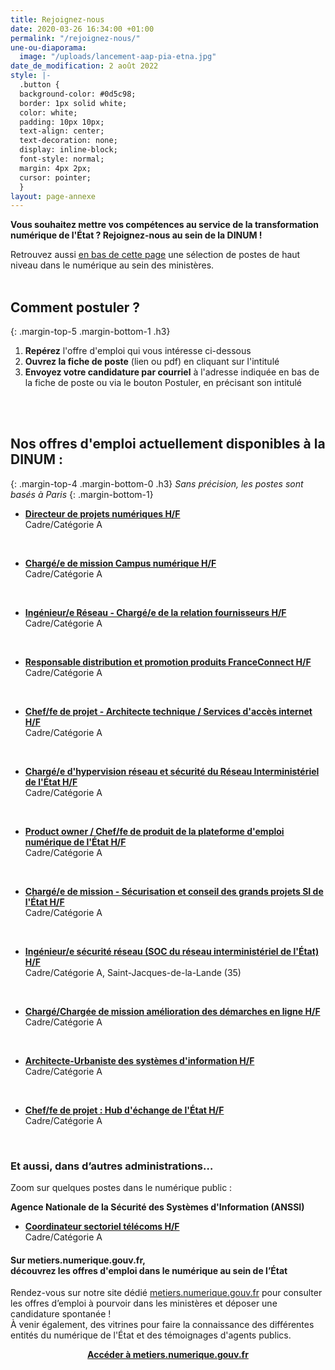 ```yaml
---
title: Rejoignez-nous
date: 2020-03-26 16:34:00 +01:00
permalink: "/rejoignez-nous/"
une-ou-diaporama:
  image: "/uploads/lancement-aap-pia-etna.jpg"
date_de_modification: 2 août 2022
style: |-
  .button {
  background-color: #0d5c98;
  border: 1px solid white;
  color: white;
  padding: 10px 10px;
  text-align: center;
  text-decoration: none;
  display: inline-block;
  font-style: normal;
  margin: 4px 2px;
  cursor: pointer;
  }
layout: page-annexe
---
```


**Vous souhaitez mettre vos compétences au service de la transformation numérique de l'État ? Rejoignez-nous au sein de la DINUM !**

Retrouvez aussi [en bas de cette page](#offresministeres) une sélection de postes de haut niveau dans le numérique au sein des ministères.
<br>
<br>

## Comment postuler ?
{: .margin-top-5 .margin-bottom-1 .h3}
1. **Repérez** l'offre d'emploi qui vous intéresse ci-dessous
2. **Ouvrez la fiche de poste** (lien ou pdf) en cliquant sur l'intitulé
3. **Envoyez votre candidature par courriel** à l'adresse indiquée en bas de la fiche de poste ou via le bouton Postuler, en précisant son intitulé
<br>
<br>

## Nos offres d'emploi actuellement disponibles à la DINUM : 
{: .margin-top-4 .margin-bottom-0 .h3}
*Sans précision, les postes sont basés à Paris*
{: .margin-bottom-1}

* **[Directeur de projets numériques H/F](https://place-emploi-public.gouv.fr/offre-emploi/directeur-de-projets-numeriques-deux-postes-a-pouvoircdd-3-ans-renouvelable-une-fois-hf-reference-2022-975781/ "Directeur de projets numériques H/F - Lien externe")**
<br>Cadre/Catégorie A
<br>

* **[Chargé/e de mission Campus numérique H/F](https://place-emploi-public.gouv.fr/offre-emploi/charge-e-de-mission-campus-numerique-cdd-3-ans-renouvelable-hf-reference-2022-975787/ "Chargé/e de mission Campus numérique H/F - Lien externe")**
<br>Cadre/Catégorie A
<br>

* **[Ingénieur/e Réseau - Chargé/e de la relation fournisseurs H/F](https://place-emploi-public.gouv.fr/offre-emploi/ingenieur-e-reseau---charge-e-de-la-relation-fournisseurs-cdd-3ans-hf-reference-2022-971729/ "Ingénieur-e Réseau - Chargé-e de la relation fournisseurs H/F - Lien externe")**
<br>Cadre/Catégorie A
<br>

* **[Responsable distribution et promotion produits FranceConnect H/F](https://place-emploi-public.gouv.fr/offre-emploi/responsable-distribution-et-promotion-produits-franceconnect-cdd-3ans-hf-reference-2022-971783/ "Responsable distribution et promotion produits FranceConnect H/F - Lien externe")**
<br>Cadre/Catégorie A
<br>

* **[Chef/fe de projet - Architecte technique / Services d'accès internet H/F](https://place-emploi-public.gouv.fr/offre-emploi/chef-fe-de-projet---architecte-technique--services-d-acces-internet-hf-reference-2022-971755/ "Chef/fe de projet - Architecte technique / Services d'accès internet H/F - Lien externe")**
<br>Cadre/Catégorie A
<br>

* **[Chargé/e d'hypervision réseau et sécurité du Réseau Interministériel de l'État H/F](https://place-emploi-public.gouv.fr/offre-emploi/charge-e-d-hypervision-reseau-et-securite-du-reseau-interministeriel-de-l-etat---cdd-3-ans-renouvela-hf-reference-2022-960797/ "Chargé-e d'hypervision réseau et sécurité du Réseau Interministériel de l'Etat H/F - Lien externe")**
<br>Cadre/Catégorie A
<br>

* **[Product owner / Chef/fe de produit de la plateforme d'emploi numérique de l'État H/F](https://place-emploi-public.gouv.fr/offre-emploi/product-owner--cheffe-de-produit-de-la-plateforme-d-emploi-numerique-de-l-tat-hf-reference-2022-971770/ "Product owner / Chef/fe de produit de la plateforme d'emploi numérique de l'État H/F - Lien externe")**
<br>Cadre/Catégorie A
<br>

* **[Chargé/e de mission - Sécurisation et conseil des grands projets SI de l'État H/F](https://place-emploi-public.gouv.fr/offre-emploi/chargee-de-mission---securisation-et-conseil-des-grands-projets-si-de-l-tat-hf-reference-2022-882570/ "Chargé(e) de mission - Sécurisation et conseil des grands projets SI de l'État H/F - Lien externe")**
<br>Cadre/Catégorie A
<br>

* **[Ingénieur/e sécurité réseau (SOC du réseau interministériel de l'État) H/F](https://place-emploi-public.gouv.fr/offre-emploi/ingenieur-e-securite-reseau-soc-du-reseau-interministeriel-de-l-tat--cdd-3-ans-renouvelable-hf-reference-2022-953441/ "Ingénieur-e sécurité réseau (SOC du réseau interministériel de l'État) H/F - Lien externe")**
<br>Cadre/Catégorie A, Saint-Jacques-de-la-Lande (35)
<br>

* **[Chargé/Chargée de mission amélioration des démarches en ligne H/F](https://place-emploi-public.gouv.fr/offre-emploi/chargechargee-de-mission-amelioration-des-demarches-en-ligne-cdd-3-ans-renouvelable-hf-reference-2022-953422/ "Chargé/Chargée de mission amélioration des démarches en ligne H/F")**
<br>Cadre/Catégorie A
<br>

* **[Architecte-Urbaniste des systèmes d'information H/F](https://place-emploi-public.gouv.fr/offre-emploi/architecte-urbaniste-des-systemes-d-information-cdd-3-ans-renouvelable-hf-reference-2022-905624/ "Architecte-Urbaniste des systèmes d'information H/F - Lien externe")**
<br>Cadre/Catégorie A
<br>

* **[Chef/fe de projet : Hub d'échange de l'État H/F](https://place-emploi-public.gouv.fr/offre-emploi/chef-fe-de-projet--hub-d-echange-de-l-etat-cdd-3-ans-renouvelable-hf-reference-2022-960663/ "Chef-fe de projet : Hub d'échange de l'Etat H/F - Lien externe")**
<br>Cadre/Catégorie A
<br>

<!--
> ### Talents du numérique : l’État recrute !
> <figure class='image-center' style='width: 70%;'><img src="/uploads/Campagne_Linkedin_FETE_visuel1.jpg" alt=""/></figure>
> <br>Vous êtes développeur, chef de projet numérique, ingénieur, architecte SI, technicien support... ? Venez créer le service public de demain !
> <br>Plus de 300 postes dans de nombreux métiers vous attendent au **Forum de l'emploi tech de l’État, du 30 novembre au 9 décembre 2020**. Édition 100% en ligne.
> <br>[> Inscrivez-vous jusqu'au 27 nov, 14h](https://numerique.gouv.fr/agenda/forum-emploi-tech-etat-2020)
> <br>
{: .noir .encadre}
  -->

<div class="encadre noir">
<h3 id="et-aussi-dans-dautres-administrations">Et aussi, dans d’autres administrations…<a id="offresministeres"></a></h3>
<p class="margin-bottom-1">Zoom sur quelques postes dans le numérique public&nbsp;:</p> 
<p><strong> Agence Nationale de la Sécurité des Systèmes d'Information (ANSSI) </strong></p> 
<ul><li class="margin-bottom-1"><strong><a href="https://place-emploi-public.gouv.fr/offre-emploi/coordinateur-sectoriel-telecoms-hf-reference-2021-736102/" title="Coordinateur sectoriel télécoms H/F - Lien externe">Coordinateur sectoriel télécoms H/F</a></strong><br>Cadre/Catégorie A</li></ul>
</div>

<div class="noir encadre"><h4>Sur metiers.numerique.gouv.fr, <br>découvrez les offres d'emploi dans le numérique au sein de l’État</h4> <p>Rendez-vous sur notre site dédié <a href="https://metiers.numerique.gouv.fr"> metiers.numerique.gouv.fr</a> pour consulter les offres d’emploi à pourvoir dans les ministères et déposer une candidature spontanée&nbsp;! <br>À venir également, des vitrines pour faire la connaissance des différentes entités du numérique de l'État et des témoignages d'agents publics. </p> 
<div style="margin-bottom: 20px; margin-top: 10px;" align="center"><a href="https://metiers.numerique.gouv.fr" class="button" alt="Accéder à metiers.numerique.gouv.fr - Lien externe"><b>Accéder à metiers.numerique.gouv.fr</b></a> </div></div>
